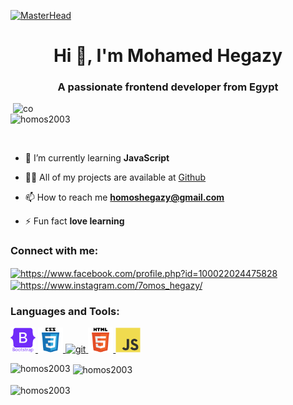 [![MasterHead](https://user-images.githubusercontent.com/113350806/236842414-18101a37-92f5-4de7-a46d-eeaca6e16cbd.gif)](https://homos2003.io)
<h1 align="center">Hi 👋, I'm Mohamed Hegazy</h1>
<h3 align="center">A passionate frontend developer from Egypt</h3>
 <img align="right" width="500" src="https://raw.githubusercontent.com/MicaelliMedeiros/micaellimedeiros/master/image/computer-illustration.png" alt="co" />

<p align="left"> <img src="https://komarev.com/ghpvc/?username=homos2003&label=Profile%20views&color=0e75b6&style=flat" alt="homos2003" /> </p>

<p align="left"> <a href="https://twitter.com/" target="blank"><img src="https://img.shields.io/twitter/follow/?logo=twitter&style=for-the-badge" alt="" /></a> </p>

- 🌱 I’m currently learning **JavaScript**

- 👨‍💻 All of my projects are available at [Github](Github)

- 📫 How to reach me **homoshegazy@gmail.com**

- ⚡ Fun fact **love learning**

<h3 align="left">Connect with me:</h3>
<p align="left">
<a href="https://fb.com/https://www.facebook.com/profile.php?id=100022024475828" target="blank"><img align="center" src="https://raw.githubusercontent.com/rahuldkjain/github-profile-readme-generator/master/src/images/icons/Social/facebook.svg" alt="https://www.facebook.com/profile.php?id=100022024475828" height="30" width="40" /></a>
<a href="https://instagram.com/https://www.instagram.com/7omos_hegazy/" target="blank"><img align="center" src="https://raw.githubusercontent.com/rahuldkjain/github-profile-readme-generator/master/src/images/icons/Social/instagram.svg" alt="https://www.instagram.com/7omos_hegazy/" height="30" width="40" /></a>
</p>

<h3 align="left">Languages and Tools:</h3>
<p align="left"> <a href="https://getbootstrap.com" target="_blank" rel="noreferrer"> <img src="https://raw.githubusercontent.com/devicons/devicon/master/icons/bootstrap/bootstrap-plain-wordmark.svg" alt="bootstrap" width="40" height="40"/> </a> <a href="https://www.w3schools.com/css/" target="_blank" rel="noreferrer"> <img src="https://raw.githubusercontent.com/devicons/devicon/master/icons/css3/css3-original-wordmark.svg" alt="css3" width="40" height="40"/> </a> <a href="https://git-scm.com/" target="_blank" rel="noreferrer"> <img src="https://www.vectorlogo.zone/logos/git-scm/git-scm-icon.svg" alt="git" width="40" height="40"/> </a> <a href="https://www.w3.org/html/" target="_blank" rel="noreferrer"> <img src="https://raw.githubusercontent.com/devicons/devicon/master/icons/html5/html5-original-wordmark.svg" alt="html5" width="40" height="40"/> </a> <a href="https://developer.mozilla.org/en-US/docs/Web/JavaScript" target="_blank" rel="noreferrer"> <img src="https://raw.githubusercontent.com/devicons/devicon/master/icons/javascript/javascript-original.svg" alt="javascript" width="40" height="40"/> </a> </p>

<p><img align="left" src="https://github-readme-stats.vercel.app/api/top-langs?username=homos2003&show_icons=true&locale=en&layout=compact" alt="homos2003" /></p>

<p>&nbsp;<img align="center" src="https://github-readme-stats.vercel.app/api?username=homos2003&show_icons=true&locale=en" alt="homos2003" /></p>

<p><img align="center" src="https://github-readme-streak-stats.herokuapp.com/?user=homos2003&" alt="homos2003" /></p>

